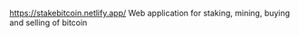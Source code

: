 https://stakebitcoin.netlify.app/
Web application for staking, mining, buying and selling of bitcoin 
